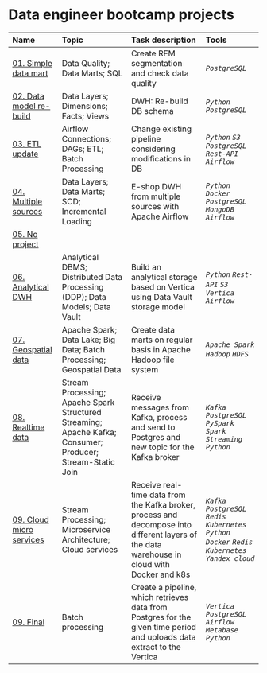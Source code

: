 # Data engineer bootcamp projects


| Name | Topic | Task description | Tools |
| :---------------------- | :---------------------- | :---------------------- | :---------------------- |
| [01. Simple data mart](https://github.com) | Data Quality; Data Marts; SQL | Create RFM segmentation and check data quality | *`PostgreSQL`* |
| [02. Data model re-build](https://github.com) | Data Layers; Dimensions; Facts; Views | DWH: Re-build DB schema | *`Python`* *`PostgreSQL`* |
| [03. ETL update](https://github.com) | Airflow Connections; DAGs; ETL; Batch Processing | Change existing pipeline considering modifications in DB | *`Python`* *`S3`* *`PostgreSQL`* *`Rest-API`* *`Airflow`* |
| [04. Multiple sources](https://github.com) | Data Layers; Data Marts; SCD; Incremental Loading | E-shop DWH from multiple sources with Apache Airflow | *`Python`* *`Docker`* *`PostgreSQL`* *`MongoDB`* *`Airflow`* |
| [05. No project](https://github.com) |  ||  |
| [06. Analytical DWH](https://github.com) | Analytical DBMS; Distributed Data Processing (DDP); Data Models; Data Vault | Build an analytical storage based on Vertica using Data Vault storage model | *`Python`* *`Rest-API`* *`S3`* *`Vertica`* *`Airflow`* |
| [07. Geospatial data](https://github.com) | Apache Spark; Data Lake; Big Data; Batch Processing; Geospatial Data | Create data marts on regular basis in Apache Hadoop file system | *`Apache Spark`* *`Hadoop`* *`HDFS`* |
| [08. Realtime data](https://github.com) | Stream Processing; Apache Spark Structured Streaming; Apache Kafka; Consumer; Producer; Stream-Static Join | Receive messages from Kafka, process and send to Postgres and new topic for the Kafka broker | *`Kafka`* *`PostgreSQL`* *`PySpark`* *`Spark Streaming`* *`Python`* |
| [09. Cloud micro services](https://github.com) | Stream Processing; Microservice Architecture; Cloud services | Receive real-time data from the Kafka broker, process and decompose into different layers of the data warehouse in cloud with Docker and k8s| *`Kafka`* *`PostgreSQL`* *`Redis`* *`Kubernetes`* *`Python`* *`Docker`* *`Redis`* *`Kubernetes`* *`Yandex cloud`*|
| [09. Final](https://github.com) | Batch processing | Create a pipeline, which retrieves data from Postgres for the given time period and uploads data extract to the Vertica | *`Vertica`* *`PostgreSQL`* *`Airflow`* *`Metabase`* *`Python`* |
